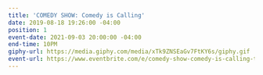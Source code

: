 ```yaml
---
title: 'COMEDY SHOW: Comedy is Calling'
date: 2019-08-18 19:26:00 -04:00
position: 1
event-date: 2021-09-03 20:00:00 -04:00
end-time: 10PM
giphy-url: https://media.giphy.com/media/xTk9ZNSEaGv7FtKY6s/giphy.gif
event-url: https://www.eventbrite.com/e/comedy-show-comedy-is-calling-tickets-168128291245
---
```



